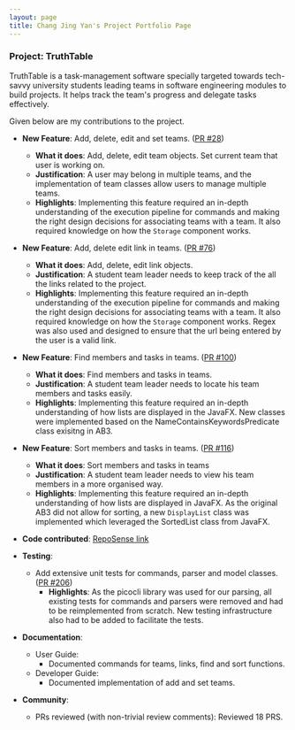 ```yaml
---
layout: page
title: Chang Jing Yan's Project Portfolio Page
---
```


### Project: TruthTable

TruthTable is a task-management software specially targeted towards tech-savvy university students leading teams in
software engineering modules to build projects. It helps track the team's progress and delegate tasks effectively.

Given below are my contributions to the project.

* **New Feature**: Add, delete, edit and set teams. ([PR #28](https://github.com/AY2223S1-CS2103T-W13-4/tp/pull/28))
   * **What it does**: Add, delete, edit team objects. Set current team that user is working on. 
   * **Justification**: A user may belong in multiple teams, and the implementation of team classes allow users to manage multiple teams.
   * **Highlights**: Implementing this feature required an in-depth understanding of the execution pipeline for commands and making the right design decisions for associating teams with a team. It also required knowledge on how the `Storage` component works.


* **New Feature**: Add, delete edit link in teams. ([PR #76](https://github.com/AY2223S1-CS2103T-W13-4/tp/pull/76)) 
  * **What it does**: Add, delete, edit link objects.
  * **Justification**: A student team leader needs to keep track of the all the links related to the project.
  * **Highlights**: Implementing this feature required an in-depth understanding of the execution pipeline for commands and making the right design decisions for associating teams with a team. It also required knowledge on how the `Storage` component works. Regex was also used and designed to ensure that the url being entered by the user is a valid link.


* **New Feature**: Find members and tasks in teams. ([PR #100](https://github.com/AY2223S1-CS2103T-W13-4/tp/pull/100))
  * **What it does**: Find members and tasks in teams.
  * **Justification**: A student team leader needs to locate his team members and tasks easily.
  * **Highlights**: Implementing this feature required an in-depth understanding of how lists are displayed in the JavaFX. New classes were implemented based on the NameContainsKeywordsPredicate class exisitng in AB3.


* **New Feature**: Sort members and tasks in teams. ([PR #116](https://github.com/AY2223S1-CS2103T-W13-4/tp/pull/116))
  * **What it does**: Sort members and tasks in teams
  * **Justification**: A student team leader needs to view his team members in a more organised way.
  * **Highlights**: Implementing this feature required an in-depth understanding of how lists are displayed in JavaFX. As the original AB3 did not allow for sorting, a new `DisplayList` class was implemented which leveraged the SortedList class from JavaFX.


* **Code contributed**: [RepoSense link](https://nus-cs2103-ay2223s1.github.io/tp-dashboard/?search=&sort=groupTitle&sortWithin=title&timeframe=commit&mergegroup=&groupSelect=groupByRepos&breakdown=true&checkedFileTypes=docs~functional-code~test-code~other&since=2022-09-16&tabOpen=true&tabType=authorship&tabAuthor=changjy44&tabRepo=AY2223S1-CS2103T-W13-4%2Ftp%5Bmaster%5D&authorshipIsMergeGroup=false&authorshipFileTypes=docs~functional-code~test-code&authorshipIsBinaryFileTypeChecked=false&authorshipIsIgnoredFilesChecked=false)


* **Testing**:
  * Add extensive unit tests for commands, parser and model classes. ([PR #206](https://github.com/AY2223S1-CS2103T-W13-4/tp/pull/206))
    * **Highlights**: As the picocli library was used for our parsing, all existing tests for commands and parsers were removed and had to be reimplemented from scratch. New testing infrastructure also had to be added to facilitate the tests.


* **Documentation**:
    * User Guide:
        * Documented commands for teams, links, find and sort functions. 
    * Developer Guide:
        * Documented implementation of add and set teams.


* **Community**:
    * PRs reviewed (with non-trivial review comments): Reviewed 18 PRS.

